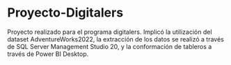 # Proyecto-Digitalers
Proyecto realizado para el programa digitalers. Implicó la utilización del dataset AdventureWorks2022, la extracción de los datos se realizó a través de SQL Server Management Studio 20, y la conformación de tableros a través de Power BI Desktop.
